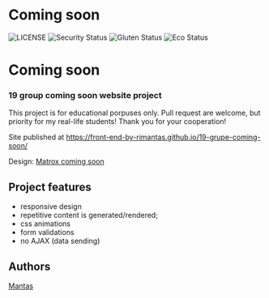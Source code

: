 


# Coming soon
![LICENSE](https://img.shields.io/badge/license-MIT-blue.svg?style=flat-square)
![Security Status](https://img.shields.io/security-headers?label=Security&url=https%3A%2F%2Fgithub.com&style=flat-square)
![Gluten Status](https://img.shields.io/badge/Gluten-Free-green.svg)
![Eco Status](https://img.shields.io/badge/ECO-Friendly-green.svg)


# Coming soon
### 19 group coming soon website project

This project is for educational porpuses only. Pull request are welcome, but priority for my real-life students! Thank you for your cooperation!

Site published at https://front-end-by-rimantas.github.io/19-grupe-coming-soon/

Design: [Matrox coming soon](https://cdn.discordapp.com/attachments/648536139677958156/651479019476221953/coming-soon-wide.png)


## Project features
- responsive design
- repetitive content is generated/rendered;
- css animations
- form validations
- no AJAX (data sending)

## Authors
[Mantas](https://github.com/bemze)